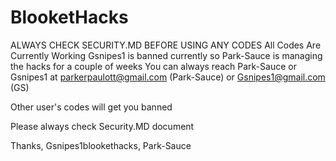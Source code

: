# BlooketHacks
ALWAYS CHECK SECURITY.MD BEFORE USING ANY CODES
All Codes Are Currently Working
Gsnipes1 is banned currently so Park-Sauce is managing the hacks for a couple of weeks
You can always reach Park-Sauce or Gsnipes1 at parkerpaulott@gmail.com (Park-Sauce) or Gsnipes1@gmail.com (GS)



Other user's codes will get you banned




Please always check Security.MD document









Thanks, Gsnipes1blookethacks, Park-Sauce
